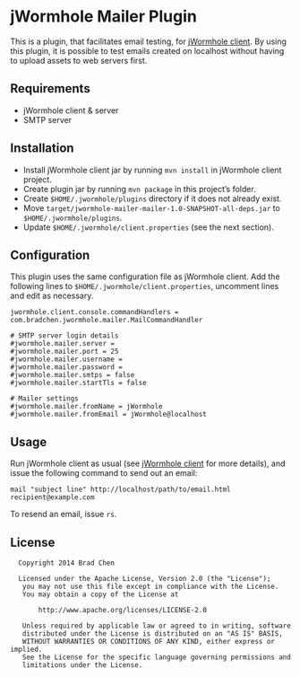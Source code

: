 # jWormhole Mailer Plugin

This is a plugin, that facilitates email testing, for
[jWormhole client](https://github.com/vvasabi/jwormhole-client). By using this plugin, it is
possible to test emails created on localhost without having to upload assets to web servers first.


## Requirements

* jWormhole client & server
* SMTP server


## Installation

* Install jWormhole client jar by running `mvn install` in jWormhole client project.
* Create plugin jar by running `mvn package` in this project’s folder.
* Create `$HOME/.jwormhole/plugins` directory if it does not already exist.
* Move `target/jwormhole-mailer-mailer-1.0-SNAPSHOT-all-deps.jar` to `$HOME/.jwormhole/plugins`.
* Update `$HOME/.jwormhole/client.properties` (see the next section).


## Configuration

This plugin uses the same configuration file as jWormhole client. Add the following lines to
`$HOME/.jwormhole/client.properties`, uncomment lines and edit as necessary.

```
jwormhole.client.console.commandHandlers = com.bradchen.jwormhole.mailer.MailCommandHandler

# SMTP server login details
#jwormhole.mailer.server =
#jwormhole.mailer.port = 25
#jwormhole.mailer.username =
#jwormhole.mailer.password =
#jwormhole.mailer.smtps = false
#jwormhole.mailer.startTls = false

# Mailer settings
#jwormhole.mailer.fromName = jWormhole
#jwormhole.mailer.fromEmail = jWormhole@localhost
```


## Usage
Run jWormhole client as usual (see [jWormhole client](https://github.com/vvasabi/jwormhole-client)
for more details), and issue the following command to send out an email:

```
mail "subject line" http://localhost/path/to/email.html recipient@example.com
```

To resend an email, issue `rs`.


## License

```
  Copyright 2014 Brad Chen

  Licensed under the Apache License, Version 2.0 (the "License");
   you may not use this file except in compliance with the License.
   You may obtain a copy of the License at

       http://www.apache.org/licenses/LICENSE-2.0

   Unless required by applicable law or agreed to in writing, software
   distributed under the License is distributed on an "AS IS" BASIS,
   WITHOUT WARRANTIES OR CONDITIONS OF ANY KIND, either express or implied.
   See the License for the specific language governing permissions and
   limitations under the License.
```
